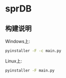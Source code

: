 # sprDB

## 构建说明
Windows上:
```bash
pyinstaller -F -c main.py
```

Linux上:
```bash
pyinstaller -F main.py
```
